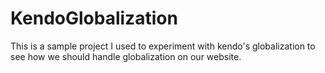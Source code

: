KendoGlobalization
==================

This is a sample project I used to experiment with kendo's globalization to see how we should handle globalization on our website. 

